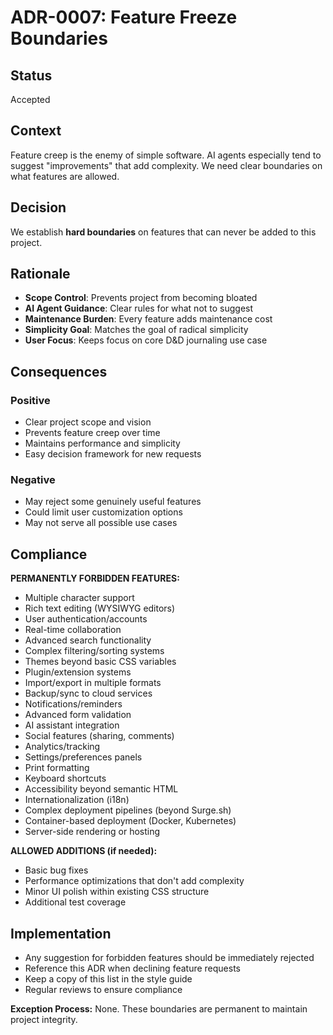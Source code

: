# ADR-0007: Feature Freeze Boundaries

## Status
Accepted

## Context
Feature creep is the enemy of simple software. AI agents especially tend to suggest "improvements" that add complexity. We need clear boundaries on what features are allowed.

## Decision
We establish **hard boundaries** on features that can never be added to this project.

## Rationale
- **Scope Control**: Prevents project from becoming bloated
- **AI Agent Guidance**: Clear rules for what not to suggest
- **Maintenance Burden**: Every feature adds maintenance cost
- **Simplicity Goal**: Matches the goal of radical simplicity
- **User Focus**: Keeps focus on core D&D journaling use case

## Consequences
### Positive
- Clear project scope and vision
- Prevents feature creep over time
- Maintains performance and simplicity
- Easy decision framework for new requests

### Negative
- May reject some genuinely useful features
- Could limit user customization options
- May not serve all possible use cases

## Compliance
**PERMANENTLY FORBIDDEN FEATURES:**
- Multiple character support
- Rich text editing (WYSIWYG editors)
- User authentication/accounts
- Real-time collaboration
- Advanced search functionality
- Complex filtering/sorting systems
- Themes beyond basic CSS variables
- Plugin/extension systems
- Import/export in multiple formats
- Backup/sync to cloud services
- Notifications/reminders
- Advanced form validation
- AI assistant integration
- Social features (sharing, comments)
- Analytics/tracking
- Settings/preferences panels
- Print formatting
- Keyboard shortcuts
- Accessibility beyond semantic HTML
- Internationalization (i18n)
- Complex deployment pipelines (beyond Surge.sh)
- Container-based deployment (Docker, Kubernetes)
- Server-side rendering or hosting

**ALLOWED ADDITIONS (if needed):**
- Basic bug fixes
- Performance optimizations that don't add complexity
- Minor UI polish within existing CSS structure
- Additional test coverage

## Implementation
- Any suggestion for forbidden features should be immediately rejected
- Reference this ADR when declining feature requests
- Keep a copy of this list in the style guide
- Regular reviews to ensure compliance

**Exception Process:**
None. These boundaries are permanent to maintain project integrity.
